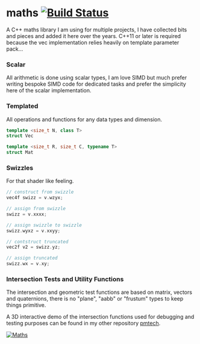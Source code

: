 
# maths [![Build Status](https://travis-ci.org/polymonster/maths.svg?branch=master)](https://travis-ci.org/polymonster/maths)

A C++ maths library I am using for multiple projects, I have collected bits and pieces and added it here over the years. C++11 or later is required because the vec implementation relies heavily on template parameter pack...

### Scalar

All arithmetic is done using scalar types, I am love SIMD but much prefer writing bespoke SIMD code for dedicated tasks and prefer the simplicity here of the scalar implementation. 

### Templated

All operations and functions for any data types and dimension.

```c++
template <size_t N, class T>
struct Vec

template <size_t R, size_t C, typename T>
struct Mat
```

### Swizzles

For that shader like feeling.

```c++
// construct from swizzle
vec4f swizz = v.wzyx;

// assign from swizzle
swizz = v.xxxx;

// assign swizzle to swizzle
swizz.wyxz = v.xxyy;

// contstruct truncated
vec2f v2 = swizz.yz;

// assign truncated
swizz.wx = v.xy;
```

### Intersection Tests and Utility Functions

The intersection and geometric test functions are based on matrix, vectors and quaternions, there is no "plane", "aabb" or "frustum" types to keep things primitive.

A 3D interactive demo of the intersection functions used for debugging and testing purposes can be found in my other repository [pmtech](https://github.com/polymonster/pmtech).

[![Maths](images/maths-functions.gif)](https://youtu.be/uR9lfvPL7eE)
